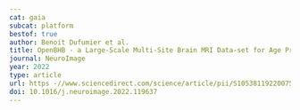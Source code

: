 ```yaml
---
cat: gaia
subcat: platform
bestof: true
author: Benoit Dufumier et al.
title: OpenBHB - a Large-Scale Multi-Site Brain MRI Data-set for Age Prediction and Debiasing
journal: NeuroImage
year: 2022
type: article
url: https -//www.sciencedirect.com/science/article/pii/S1053811922007522
doi: 10.1016/j.neuroimage.2022.119637
---
```

